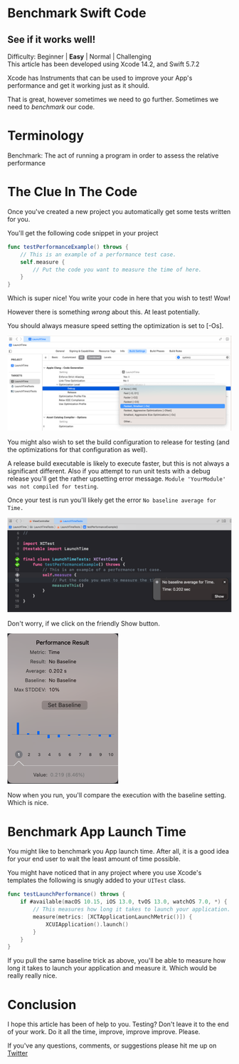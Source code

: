 # Benchmark Swift Code
## See if it works well!


Difficulty: Beginner | **Easy** | Normal | Challenging<br/>
This article has been developed using Xcode 14.2, and Swift 5.7.2

Xcode has Instruments that can be used to improve your App's performance and get it working just as it should.

That is great, however sometimes we need to go further. Sometimes we need to *benchmark* our code.

# Terminology
Benchmark: The act of running a program in order to assess the relative performance

# The Clue In The Code
Once you've created a new project you automatically get some tests written for you.

You'll get the following code snippet in your project
```swift
func testPerformanceExample() throws {
    // This is an example of a performance test case.
    self.measure {
        // Put the code you want to measure the time of here.
    }
}
```

Which is super nice! You write your code in here that you wish to test! Wow!

However there is something *wrong* about this. At least potentially.

You should always measure speed setting the optimization is set to [-Os].

![Images/debugoptimize.png](Images/debugoptimize.png)

You might also wish to set the build configuration to release for testing (and the optimizations for that configuration as well).

A release build executable is likely to execute faster, but this is not always a significant different. Also if you attempt to run unit tests with a debug release you'll get the rather upsetting error message. `Module 'YourModule' was not compiled for testing`.

Once your test is run you'll likely get the error `No baseline average for Time.`

![Images/nobaseline.png](Images/nobaseline.png)

Don't worry, if we click on the friendly Show button.

![Images/setbaseline.png](Images/setbaseline.png)

Now when you run, you'll compare the execution with the baseline setting. Which is nice.

# Benchmark App Launch Time
You might like to benchmark you App launch time. After all, it is a good idea for your end user to wait the least amount of time possible.

You might have noticed that in any project where you use Xcode's templates the following is snugly added to your `UITest` class. 

```swift
func testLaunchPerformance() throws {
    if #available(macOS 10.15, iOS 13.0, tvOS 13.0, watchOS 7.0, *) {
        // This measures how long it takes to launch your application.
        measure(metrics: [XCTApplicationLaunchMetric()]) {
            XCUIApplication().launch()
        }
    }
}
```

If you pull the same baseline trick as above, you'll be able to measure how long it takes to launch your application and measure it. Which would be really really nice.

# Conclusion
I hope this article has been of help to you. Testing? Don't leave it to the end of your work. Do it all the time, improve, improve improve. Please.

If you've any questions, comments, or suggestions please hit me up on [Twitter](https://twitter.com/stevenpcurtis) 
